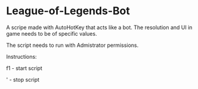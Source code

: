 # League-of-Legends-Bot
A scripe made with AutoHotKey that acts like a bot. The resolution and UI in game needs to be of specific values.

The script needs to run with Admistrator permissions.

Instructions:

f1 - start script

' - stop script
